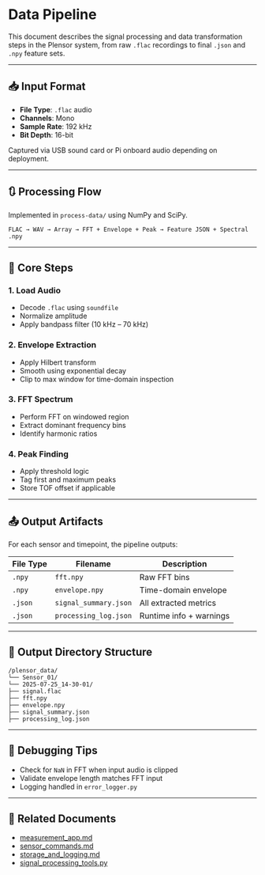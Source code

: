 # Data Pipeline

This document describes the signal processing and data transformation steps in the Plensor system, from raw `.flac` recordings to final `.json` and `.npy` feature sets.

---

## 📥 Input Format

- **File Type**: `.flac` audio
- **Channels**: Mono
- **Sample Rate**: 192 kHz
- **Bit Depth**: 16-bit

Captured via USB sound card or Pi onboard audio depending on deployment.

---

## 🔃 Processing Flow

Implemented in `process-data/` using NumPy and SciPy.

```
FLAC → WAV → Array → FFT + Envelope + Peak → Feature JSON + Spectral .npy
```

---

## 🧪 Core Steps

### 1. Load Audio

- Decode `.flac` using `soundfile`
- Normalize amplitude
- Apply bandpass filter (10 kHz – 70 kHz)

### 2. Envelope Extraction

- Apply Hilbert transform
- Smooth using exponential decay
- Clip to max window for time-domain inspection

### 3. FFT Spectrum

- Perform FFT on windowed region
- Extract dominant frequency bins
- Identify harmonic ratios

### 4. Peak Finding

- Apply threshold logic
- Tag first and maximum peaks
- Store TOF offset if applicable

---

## 📤 Output Artifacts

For each sensor and timepoint, the pipeline outputs:

| File Type | Filename                          | Description                   |
|-----------|-----------------------------------|-------------------------------|
| `.npy`    | `fft.npy`                         | Raw FFT bins                  |
| `.npy`    | `envelope.npy`                    | Time-domain envelope          |
| `.json`   | `signal_summary.json`             | All extracted metrics         |
| `.json`   | `processing_log.json`             | Runtime info + warnings       |

---

## 📁 Output Directory Structure

```
/plensor_data/
└── Sensor_01/
└── 2025-07-25_14-30-01/
├── signal.flac
├── fft.npy
├── envelope.npy
├── signal_summary.json
├── processing_log.json
```

---

## 🧪 Debugging Tips

- Check for `NaN` in FFT when input audio is clipped
- Validate envelope length matches FFT input
- Logging handled in `error_logger.py`

---

## 🔗 Related Documents

- [measurement_app.md](measurement_app.md)
- [sensor_commands.md](sensor_commands.md)
- [storage_and_logging.md](storage_and_logging.md)
- [signal_processing_tools.py](../code/process-data/)
